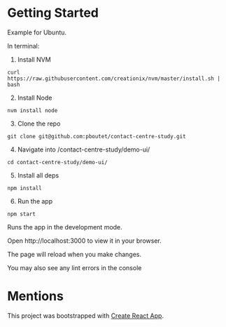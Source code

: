 # Getting Started

Example for Ubuntu.

In terminal:

1. Install NVM

`curl https://raw.githubusercontent.com/creationix/nvm/master/install.sh | bash`

2. Install Node

`nvm install node`

3. Clone the repo

`git clone git@github.com:pboutet/contact-centre-study.git`

4. Navigate into /contact-centre-study/demo-ui/

`cd contact-centre-study/demo-ui/`

5. Install all deps

`npm install`

6. Run the app

`npm start`

Runs the app in the development mode.

Open http://localhost:3000 to view it in your browser.

The page will reload when you make changes.

You may also see any lint errors in the console


# Mentions

This project was bootstrapped with [Create React App](https://github.com/facebook/create-react-app).

